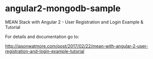 # angular2-mongodb-sample

MEAN Stack with Angular 2 - User Registration and Login Example & Tutorial

For details and documentation go to: 

http://jasonwatmore.com/post/2017/02/22/mean-with-angular-2-user-registration-and-login-example-tutorial